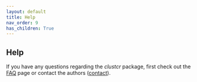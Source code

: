 ```yaml
---
layout: default
title: Help
nav_order: 9
has_children: True
---
```


## Help

If you have any questions regarding the *clustcr* package, first check out the [FAQ](faq) page or contact the authors ([contact](contact)).
